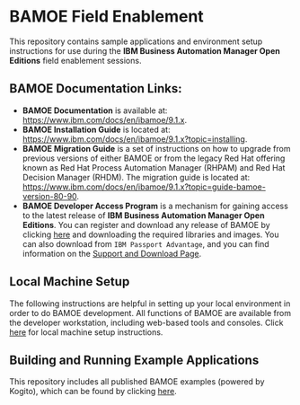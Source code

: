 # BAMOE Field Enablement
This repository contains sample applications and environment setup instructions for use during the **IBM Business Automation Manager Open Editions** field enablement sessions.  

## BAMOE Documentation Links:
-  **BAMOE Documentation** is available at: https://www.ibm.com/docs/en/ibamoe/9.1.x. 
-  **BAMOE Installation Guide** is located at:  https://www.ibm.com/docs/en/ibamoe/9.1.x?topic=installing.
-  **BAMOE Migration Guide** is a set of instructions on how to upgrade from previous versions of either BAMOE or from the legacy Red Hat offering known as Red Hat Process Automation Manager (RHPAM) and Red Hat Decision Manager (RHDM).  The migration guide is located at:  https://www.ibm.com/docs/en/ibamoe/9.1.x?topic=guide-bamoe-version-80-90.
-  **BAMOE Developer Access Program** is a mechanism for gaining access to the latest release of **IBM Business Automation Manager Open Editions**.  You can register and download any release of BAMOE by clicking [here](https://early-access.ibm.com/software/support/trial/cst/programwebsite.wss?siteId=1856&h=&tabId=5109) and downloading the required libraries and images.  You can also download from `IBM Passport Advantage`, and you can find information on the [Support and Download Page](https://www.ibm.com/support/pages/node/7151078).

## Local Machine Setup
The following instructions are helpful in setting up your local environment in order to do BAMOE development.  All functions of BAMOE are available from the developer workstation, including web-based tools and consoles.  Click [here](bamoe-setup/README.md) for local machine setup instructions.

## Building and Running Example Applications
This repository includes all published BAMOE examples (powered by Kogito), which can be found by clicking [here](bamoe-examples/README.md).

